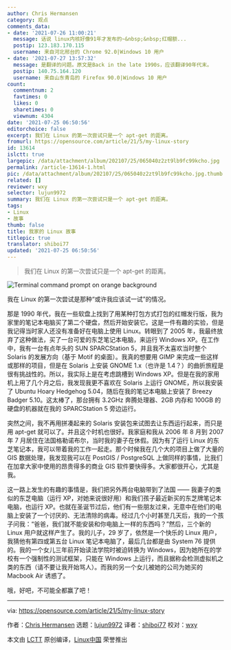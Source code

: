 ```yaml
---
author: Chris Hermansen
category: 观点
comments_data:
- date: '2021-07-26 11:00:21'
  message: 话说 linux内核好像91年才发布的~&nbsp;&nbsp;红帽额...
  postip: 123.183.170.115
  username: 来自河北邢台的 Chrome 92.0|Windows 10 用户
- date: '2021-07-27 13:57:32'
  message: 是翻译的问题。原文是Back in the late 1990s，应该翻译90年代末。
  postip: 140.75.164.120
  username: 来自山东青岛的 Firefox 90.0|Windows 10 用户
count:
  commentnum: 2
  favtimes: 0
  likes: 0
  sharetimes: 0
  viewnum: 4304
date: '2021-07-25 06:50:56'
editorchoice: false
excerpt: 我们在 Linux 的第一次尝试只是一个 apt-get 的距离。
fromurl: https://opensource.com/article/21/5/my-linux-story
id: 13614
islctt: true
largepic: /data/attachment/album/202107/25/065040z2zt9lb9fc99kcho.jpg
permalink: /article-13614-1.html
pic: /data/attachment/album/202107/25/065040z2zt9lb9fc99kcho.jpg.thumb.jpg
related: []
reviewer: wxy
selector: lujun9972
summary: 我们在 Linux 的第一次尝试只是一个 apt-get 的距离。
tags:
- Linux
- 故事
thumb: false
title: 我家的 Linux 故事
titlepic: true
translator: shiboi77
updated: '2021-07-25 06:50:56'
---
```



> 
> 我们在 Linux 的第一次尝试只是一个 apt-get 的距离。
> 
> 
> 


![](/data/attachment/album/202107/25/065040z2zt9lb9fc99kcho.jpg "Terminal command prompt on orange background")


我在 Linux 的第一次尝试是那种“或许我应该试一试”的情况。


那是 1990 年代，我在一些软盘上找到了用某种打包方式打包的红帽发行版，我为家里的笔记本电脑买了第二个硬盘，然后开始安装它。这是一件有趣的实验，但是我记得当时家人还没有准备好在电脑上使用 Linux。转眼到了 2005 年，我最终放弃了这种做法，买了一台可爱的东芝笔记本电脑，来运行 Windows XP。在工作中，我有一台有点年头的 SUN SPARCStation 5，并且我不太喜欢当时整个 Solaris 的发展方向（基于 Motif 的桌面）。我真的想要用 GIMP 来完成一些这样或那样的项目，但是在 Solaris 上安装 GNOME 1.x（也许是 1.4？）的曲折旅程是很有挑战性的。所以，我实际上是在考虑跳槽到 Windows XP。但是在我的家用机上用了几个月之后，我发现我更不喜欢在 Solaris 上运行 GNOME，所以我安装了 Ubuntu Hoary Hedgehog 5.04，随后在我的笔记本电脑上安装了 Breezy Badger 5.10。这太棒了，那台拥有 3.2GHz 奔腾处理器、2GB 内存和 100GB 的硬盘的机器就在我的 SPARCStation 5 旁边运行。


突然之间，我不再用拼凑起来的 Solaris 安装包来试图去让东西运行起来，而只是用 apt-get 就可以了。并且这个时机也很好。我家庭和我从 2006 年 8 月到 2007 年 7 月居住在法国格勒诺布尔，当时我的妻子在休假。因为有了运行 Linux 的东芝笔记本，我可以带着我的工作一起走。那个时候我在几个大的项目上做了大量的 GIS 数据处理，我发现我可以在 PostGIS / PostgreSQL 上做同样的事情，比我们在加拿大家中使用的昂贵得多的商业 GIS 软件要快得多。大家都很开心，尤其是我。


这一路上发生的有趣的事情是，我们把另外两台电脑带到了法国 —— 我妻子的类似的东芝电脑（运行 XP，对她来说很好用）和我们孩子最近新买的东芝牌笔记本电脑，也运行 XP。也就在圣诞节过后，他们有一些朋友过来，无意中在他们的电脑上安装了一个讨厌的、无法清除的病毒。经过几个小时甚至几天后，我的一个孩子问我：“爸爸，我们就不能安装和你电脑上一样的东西吗？”然后，三个新的 Linux 用户就这样产生了。我的儿子，29 岁了，依然是一个快乐的 Linux 用户，我猜他有第四或第五台 Linux 笔记本电脑了，最后几台都是由 System 76 提供的。我的一个女儿三年前开始读法学院时被迫转换为 Windows，因为她所在的学校有一个强制性的测试框架，只能在 Windows 上运行，而且据称会检测虚拟机之类的东西（请不要让我开始骂人）。而我的另一个女儿被她的公司为她买的 Macbook Air 诱惑了。


哦，好吧，不可能全都赢了吧！




---


via: <https://opensource.com/article/21/5/my-linux-story>


作者：[Chris Hermansen](https://opensource.com/users/clhermansen) 选题：[lujun9972](https://github.com/lujun9972) 译者：[shiboi77](https://github.com/shiboi77) 校对：[wxy](https://github.com/wxy)


本文由 [LCTT](https://github.com/LCTT/TranslateProject) 原创编译，[Linux中国](https://linux.cn/) 荣誉推出